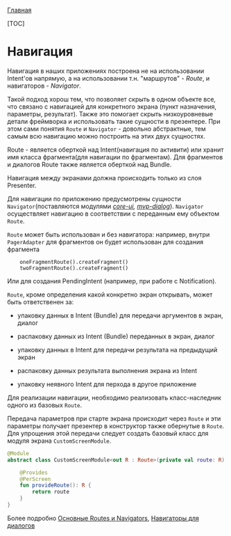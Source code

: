 [Главная](../main.md)

[TOC]

# Навигация

Навигация в наших приложениях построена не на использовании Intent'ов напрямую,
а на использовании т.н. "маршрутов" - *Route*, и навигаторов - *Navigator*.

Такой подход хорош тем, что позволяет скрыть в одном объекте все, что связано
с навигацией для конкретного экрана (пункт назначения, параметры, результат).
Также это помогает скрыть низкоуровневые детали фреймворка
и использовать такие сущности в презентере. При этом сами понятия `Route` и
`Navigator` - довольно абстрактные, тем самым всю навигацию можно построить
на этих двух сущностях.

Route - является оберткой над Intent(навигация по активити) или хранит
имя класса фрагмента(для навигации по фрагментам).
Для фрагментов и диалогов Route также является оберткой над Bundle.

Навигация между экранами должна происходить только из слоя Presenter.

Для навигации по приложению предусмотрены сущности `Navigator`(поставляются
модулями *[core-ui][core-ui], [mvp-dialog][dial]*). `Navigator` осуществляет
навигацию в соответствии с переданным ему объектом `Route`.

`Route` может быть использован и без навигатора: например, внутри `PagerAdapter`
для фрагментов он будет использован для создания фрагмента
```
    oneFragmentRoute().createFragment()
    twoFragmentRoute().createFragment()
```

Или для создания PendingIntent (например, при работе с Notification).

`Route`, кроме определения какой конкретно экран открывать, может быть
ответственен за:

-  упаковку данных в Intent (Bundle) для передачи аргументов в экран, диалог

-  распаковку данных из Intent (Bundle) переданных в экран, диалог

-  упаковку данных в Intent для передачи результата на предыдущий экран

-  распаковку данных результата выполнения экрана из Intent

-  упаковку неявного Intent для перхода в другое приложение


Для реализации навигации, необходимо реализовать класс-наследник одного из базовых
`Route`.

Передача параметров при старте экрана происходит через `Route`
и эти параметры получает презентер в конструктор также обернутые в `Route`.
Для упрощения этой передачи следует создать базовый класс для модуля экрана
`CustomScreenModule`.

``` kotlin
@Module
abstract class CustomScreenModule<out R : Route>(private val route: R) {

    @Provides
    @PerScreen
    fun provideRoute(): R {
        return route
    }
}
```


Более подробно [Основные Routes и Navigators][nav], [Навигаторы для диалогов][dial]

[core-ui]: ../../core-ui/README.md
[nav]: ../../core-ui/docs/navigation.md
[dial]: ../../mvp-dialog/README.md